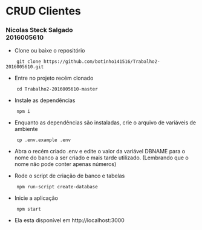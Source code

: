 # CRUD Clientes

### Nicolas Steck Salgado <br>2016005610

- Clone ou baixe o repositório 
```shell
	git clone https://github.com/botinho141516/Trabalho2-2016005610.git
```

- Entre no projeto recém clonado
```shell
	cd Trabalho2-2016005610-master
```

- Instale as dependências
```shell
	npm i
```

- Enquanto as dependências são instaladas, crie o arquivo de variáveis de ambiente
```shell
	cp .env.example .env
``` 
- Abra o recém criado .env e edite o valor da variável DBNAME para o nome do banco a ser criado e mais tarde utilizado. (Lembrando que o nome não pode conter apenas números)

- Rode o script de criação de banco e tabelas
```shell
	npm run-script create-database
```

- Inicie a aplicação
```shell
	npm start
```

- Ela esta disponível em http://localhost:3000
